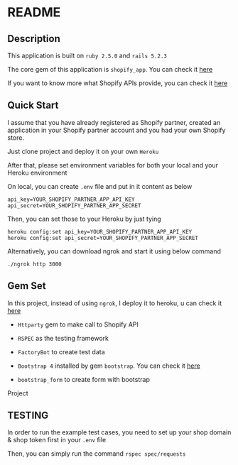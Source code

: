 # README

## Description

This application is built on `ruby 2.5.0` and `rails 5.2.3`

The core gem of this application is `shopify_app`. You can check it [here](https://github.com/Shopify/shopify_app)

If you want to know more what Shopify APIs provide, you can check it [here](https://help.shopify.com/en/api/reference/products/product#show)

## Quick Start

I assume that you have already registered as Shopify partner, created an application in your Shopify partner account and you had your own Shopify store. 

Just clone project and deploy it on your own `Heroku`

After that, please set environment variables for both your local and your Heroku environment

On local, you can create `.env` file and put in it content as below

```
api_key=YOUR_SHOPIFY_PARTNER_APP_API_KEY
api_secret=YOUR_SHOPIFY_PARTNER_APP_SECRET
```

Then, you can set those to your Heroku by just tying
```
heroku config:set api_key=YOUR_SHOPIFY_PARTNER_APP_API_KEY
heroku config:set api_secret=YOUR_SHOPIFY_PARTNER_APP_SECRET
```

Alternatively, you can download ngrok and start it using below command
```
./ngrok http 3000
```

## Gem Set


In this project, instead of using `ngrok`, I deploy it to heroku, u can check it [here](https://colin-shopify-custom-app.herokuapp.com/)

- `Httparty` gem to make call to Shopify API

- `RSPEC` as the testing framework 
- `FactoryBot` to create test data

- `Bootstrap 4` installed by gem `bootstrap`. You can check it [here](https://github.com/twbs/bootstrap-rubygem)
- `bootstrap_form` to create form with bootstrap

Project

## TESTING

In order to run the example test cases, you need to set up your shop domain & shop token first in your `.env` file

Then, you can simply run the command `rspec spec/requests`

